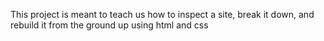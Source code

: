 This project is meant to teach us how to inspect a site, break it down, and rebuild it from the ground up using html and css

